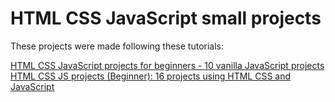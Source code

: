 # HTML CSS JavaScript small projects

These projects were made following these tutorials:  

[HTML CSS JavaScript projects for beginners - 10 vanilla JavaScript projects](https://youtu.be/ePzOFu2xXUQ)
[HTML CSS JS projects (Beginner): 16 projects using HTML CSS and JavaScript](https://youtu.be/EWv2jnhZErc)
